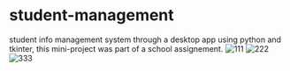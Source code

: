 # student-management
student info management system through a desktop app using python and tkinter, this mini-project was part of a school assignement.
![111](https://user-images.githubusercontent.com/67148934/179736139-f2774e0a-d745-43da-b8ea-890092c866ad.png)
![222](https://user-images.githubusercontent.com/67148934/179736200-056c9a7d-dab1-458c-9f20-79496d6aa0a0.png)
![333](https://user-images.githubusercontent.com/67148934/179736216-fcd39554-5909-48f6-9e01-4db2180352cc.png)
